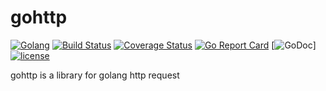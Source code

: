 # gohttp

[![Golang](https://img.shields.io/badge/Language-Go-green.svg?style=flat)](https://golang.org)
[![Build Status](https://travis-ci.org/philchia/gohttp.svg?branch=master)](https://travis-ci.org/philchia/gohttp)
[![Coverage Status](https://coveralls.io/repos/github/philchia/gohttp/badge.svg?branch=master)](https://coveralls.io/github/philchia/gohttp?branch=master)
[![Go Report Card](https://goreportcard.com/badge/github.com/philchia/gohttp)](https://goreportcard.com/report/github.com/philchia/gohttp)
[![GoDoc](https://godoc.org/github.com/philchia/gohttp?status.svg)]
[![license](https://img.shields.io/github/license/mashape/apistatus.svg)](https://opensource.org/licenses/MIT)

gohttp is a library for golang http request
